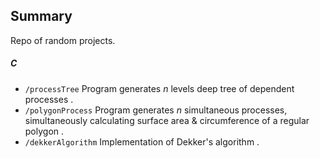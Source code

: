 ## Summary

Repo of random projects.

##### C 
- ```/processTree```
Program generates *n* levels deep tree of dependent processes .
- ```/polygonProcess```
Program generates *n* simultaneous processes, simultaneously calculating surface area & circumference of a regular polygon .
- ```/dekkerAlgorithm```
Implementation of Dekker's algorithm .
